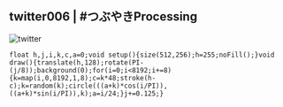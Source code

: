 ## twitter006 | #つぶやきProcessing 
![twitter](https://github.com/nicolasbaez/twitter006/blob/master/twitter006.gif)
```processing
float h,j,i,k,c,a=0;void setup(){size(512,256);h=255;noFill();}void draw(){translate(h,128);rotate(PI-(j/8));background(0);for(i=0;i<8192;i+=8){k=map(i,0,8192,1,8);c=k*48;stroke(h-c);k=random(k);circle(((a+k)*cos(i/PI)),((a+k)*sin(i/PI)),k);a=i/24;}j+=0.125;}
```
